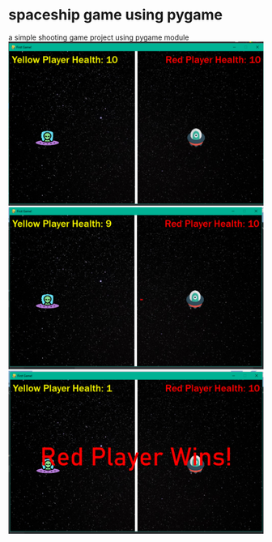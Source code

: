 # spaceship game using pygame
a simple shooting game project using pygame module
![image info](Visuals/image.png)
![image info](Visuals/image(1).png)
![image info](Visuals/image(2).png)

